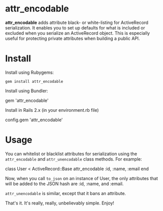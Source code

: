 attr_encodable
=

**attr_encodable** adds attribute black- or white-listing for ActiveRecord serialization. It enables you to set up defaults for what is included or excluded when you serialize an ActiveRecord object. This is especially useful for protecting private attributes when building a public API.

Install
==

Install using Rubygems:

	gem install attr_encodable

Install using Bundler:

  gem 'attr_encodable'

Install in Rails 2.x (in your environment.rb file)

  config.gem 'attr_encodable'

Usage
==

You can whitelist or blacklist attributes for serialization using the `attr_encodable` and `attr_unencodable` class methods. For example:

class User < ActiveRecord::Base
  attr_encodable :id, :name, :email
end

Now, when you call `to_json` on an instance of User, the only attributes that will be added to the JSON hash are :id, :name, and :email.

`attr_unencodable` is similar, except that it bans an attribute.

That's it. It's really, really, unbelievably simple. Enjoy!
